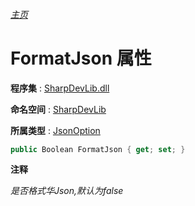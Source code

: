 ###### [主页](./Index.md "主页")

# FormatJson 属性

**程序集** : [SharpDevLib.dll](./SharpDevLib.assembly.md "SharpDevLib.dll")

**命名空间** : [SharpDevLib](./SharpDevLib.namespace.md "SharpDevLib")

**所属类型** : [JsonOption](./SharpDevLib.JsonOption.md "JsonOption")

``` csharp
public Boolean FormatJson { get; set; }
```

**注释**

*是否格式华Json,默认为false*



